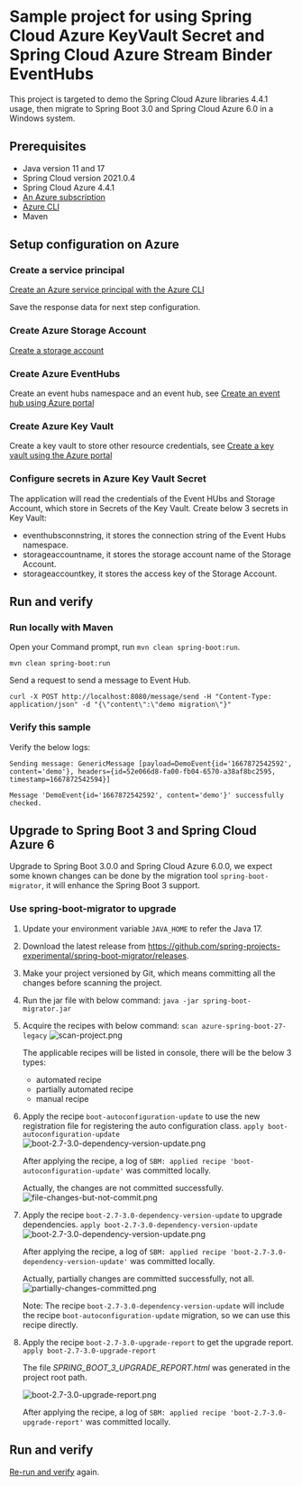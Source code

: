 # Sample project for using Spring Cloud Azure KeyVault Secret and Spring Cloud Azure Stream Binder EventHubs

This project is targeted to demo the Spring Cloud Azure libraries 4.4.1 usage, then migrate to Spring Boot 3.0 and Spring Cloud Azure 6.0 in a Windows system.

## Prerequisites
- Java version 11 and 17
- Spring Cloud version 2021.0.4
- Spring Cloud Azure 4.4.1
- [An Azure subscription](https://azure.microsoft.com/free/)
- [Azure CLI](https://docs.microsoft.com/cli/azure/install-azure-cli)
- Maven

## Setup configuration on Azure

### Create a service principal

[Create an Azure service principal with the Azure CLI](https://learn.microsoft.com/cli/azure/create-an-azure-service-principal-azure-cli)

Save the response data for next step configuration.

### Create Azure Storage Account

[Create a storage account](https://learn.microsoft.com/azure/storage/common/storage-account-create?tabs=azure-portal)

### Create Azure EventHubs

Create an event hubs namespace and an event hub, see [Create an event hub using Azure portal](https://learn.microsoft.com/azure/event-hubs/event-hubs-create)

### Create Azure Key Vault

Create a key vault to store other resource credentials, see [Create a key vault using the Azure portal](https://learn.microsoft.com/en-us/azure/key-vault/general/quick-create-portal)

### Configure secrets in Azure Key Vault Secret

The application will read the credentials of the Event HUbs and Storage Account, which store in Secrets of the Key Vault. 
Create below 3 secrets in Key Vault:
- eventhubsconnstring, it stores the connection string of the Event Hubs namespace.
- storageaccountname, it stores the storage account name of the Storage Account.
- storageaccountkey, it stores the access key of the Storage Account.

## Run and verify

### Run locally with Maven

Open your Command prompt, run `mvn clean spring-boot:run`.

```shell
mvn clean spring-boot:run
```

Send a request to send a message to Event Hub.

```shell
curl -X POST http://localhost:8080/message/send -H "Content-Type: application/json" -d "{\"content\":\"demo migration\"}"
```

### Verify this sample

Verify the below logs:

```text
Sending message: GenericMessage [payload=DemoEvent{id='1667872542592', content='demo'}, headers={id=52e066d8-fa00-fb04-6570-a38af8bc2595, timestamp=1667872542594}]
```

```text
Message 'DemoEvent{id='1667872542592', content='demo'}' successfully checked.
```

## Upgrade to Spring Boot 3 and Spring Cloud Azure 6

Upgrade to Spring Boot 3.0.0 and Spring Cloud Azure 6.0.0, we expect some known changes can be done by the migration tool `spring-boot-migrator`, it will enhance the Spring Boot 3 support.

### Use spring-boot-migrator to upgrade

1. Update your environment variable `JAVA_HOME` to refer the Java 17.
2. Download the latest release from https://github.com/spring-projects-experimental/spring-boot-migrator/releases.
3. Make your project versioned by Git, which means committing all the changes before scanning the project.
4. Run the jar file with below command:
   `java -jar spring-boot-migrator.jar`
5. Acquire the recipes with below command:
   `scan azure-spring-boot-27-legacy`
   ![scan-project.png](docs/scan-project.png)

   The applicable recipes will be listed in console, there will be the below 3 types:
   - automated recipe
   - partially automated recipe
   - manual recipe

6. Apply the recipe `boot-autoconfiguration-update` to use the new registration file for registering the auto configuration class.
   `apply boot-autoconfiguration-update`
   ![boot-2.7-3.0-dependency-version-update.png](docs/boot-autoconfiguration-update.png)

   After applying the recipe, a log of `SBM: applied recipe 'boot-autoconfiguration-update'` was committed locally.
 
   Actually, the changes are not committed successfully.
   ![file-changes-but-not-commit.png](docs/file-changes-but-not-commit.png)

7. Apply the recipe `boot-2.7-3.0-dependency-version-update` to upgrade dependencies.
   `apply boot-2.7-3.0-dependency-version-update`
   ![boot-2.7-3.0-dependency-version-update.png](docs/boot-2.7-3.0-dependency-version-update.png)

    After applying the recipe, a log of `SBM: applied recipe 'boot-2.7-3.0-dependency-version-update'` was committed locally.

   Actually, partially changes are committed successfully, not all.
   ![partially-changes-committed.png](docs/partially-changes-committed.png)

    Note: The recipe `boot-2.7-3.0-dependency-version-update` will include the recipe `boot-autoconfiguration-update` migration, so we can use this recipe directly.

8. Apply the recipe `boot-2.7-3.0-upgrade-report` to get the upgrade report.
   `apply boot-2.7-3.0-upgrade-report`

   The file *SPRING_BOOT_3_UPGRADE_REPORT.html* was generated in the project root path.

    ![boot-2.7-3.0-upgrade-report.png](docs/boot-2.7-3.0-upgrade-report.png)

    After applying the recipe, a log of `SBM: applied recipe 'boot-2.7-3.0-upgrade-report'` was committed locally.

## Run and verify

[Re-run and verify](#run-and-verify) again.